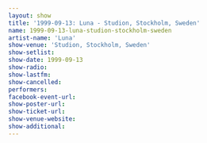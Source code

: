 ```yaml
---
layout: show
title: '1999-09-13: Luna - Studion, Stockholm, Sweden'
name: 1999-09-13-luna-studion-stockholm-sweden
artist-name: 'Luna'
show-venue: 'Studion, Stockholm, Sweden'
show-setlist: 
show-date: 1999-09-13
show-radio: 
show-lastfm: 
show-cancelled: 
performers: 
facebook-event-url: 
show-poster-url: 
show-ticket-url: 
show-venue-website: 
show-additional: 
---
```


